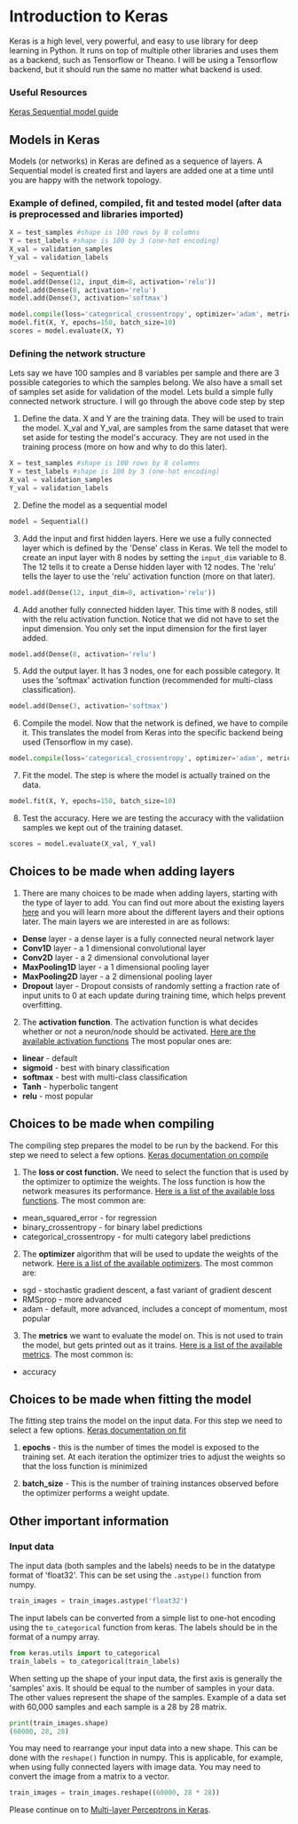 # Introduction to Keras

Keras is a high level, very powerful, and easy to use library for deep learning in Python. It runs on top of multiple other libraries and uses them as a backend, such as Tensorflow or Theano. I will be using a Tensorflow backend, but it should run the same no matter what backend is used. 

### Useful Resources

[Keras Sequential model guide](https://keras.io/getting-started/sequential-model-guide/)

## Models in Keras

Models (or networks) in Keras are defined as a sequence of layers. A Sequential model is created first and layers are added one at a time until you are happy with the network topology. 

### Example of defined, compiled, fit and tested model (after data is preprocessed and libraries imported)

```python
X = test_samples #shape is 100 rows by 8 columns
Y = test_labels #shape is 100 by 3 (one-hot encoding)
X_val = validation_samples
Y_val = validation_labels

model = Sequential()
model.add(Dense(12, input_dim=8, activation='relu'))
model.add(Dense(8, activation='relu')
model.add(Dense(3, activation='softmax')

model.compile(loss='categorical_crossentropy', optimizer='adam', metrics=['accuracy'])
model.fit(X, Y, epochs=150, batch_size=10)
scores = model.evaluate(X, Y)

```

### Defining the network structure

Lets say we have 100 samples and 8 variables per sample and there are 3 possible categories to which the samples belong. We also have a small set of samples set aside for validation of the model. Lets build a simple fully connected network structure. I will go through the above code step by step

1. Define the data. X and Y are the training data. They will be used to train the model. X_val and Y_val, are samples from the same dataset that were set aside for testing the model's accuracy. They are not used in the training process (more on how and why to do this later). 

```python
X = test_samples #shape is 100 rows by 8 columns
Y = test_labels #shape is 100 by 3 (one-hot encoding)
X_val = validation_samples
Y_val = validation_labels
```

2. Define the model as a sequential model
```python
model = Sequential()
```
3. Add the input and first hidden layers. Here we use a fully connected layer which is defined by the 'Dense' class in Keras. We tell the model to create an input layer with 8 nodes by setting the `input_dim` variable to 8. The 12 tells it to create a Dense hidden layer with 12 nodes. The 'relu' tells the layer to use the 'relu' activation function (more on that later).
```python
model.add(Dense(12, input_dim=8, activation='relu'))
```

4. Add another fully connected hidden layer. This time with 8 nodes, still with the relu activation function. Notice that we did not have to set the input dimension. You only set the input dimension for the first layer added. 

```python
model.add(Dense(8, activation='relu')
```

5. Add the output layer. It has 3 nodes, one for each possible category. It uses the 'softmax' activation function (recommended for multi-class classification). 
```python
model.add(Dense(3, activation='softmax')
```

6. Compile the model. Now that the network is defined, we have to compile it. This translates the model from Keras into the specific backend being used (Tensorflow in my case). 
```python
model.compile(loss='categorical_crossentropy', optimizer='adam', metrics=['accuracy'])
```

7. Fit the model. The step is where the model is actually trained on the data. 
```python
model.fit(X, Y, epochs=150, batch_size=10)
```

8. Test the accuracy. Here we are testing the accuracy with the validatiion samples we kept out of the training dataset.   
```python
scores = model.evaluate(X_val, Y_val)
```

## Choices to be made when adding layers
1. There are many choices to be made when adding layers, starting with the type of layer to add. You can find out more about the existing layers [here](https://keras.io/layers/about-keras-layers/) and you will learn more about the different layers and their options later. The main layers we are interested in are as follows:

* **Dense** layer - a dense layer is a fully connected neural network layer
* **Conv1D** layer - a 1 dimensional convolutional layer 
* **Conv2D** layer - a 2 dimensional convolutional layer
* **MaxPooling1D** layer - a 1 dimensional pooling layer
* **MaxPooling2D** layer - a 2 dimensional pooling layer
* **Dropout** layer - Dropout consists of randomly setting a fraction rate of input units to 0 at each update during training time, which helps prevent overfitting.

2. The **activation function**. The activation function is what decides whether or not a neuron/node should be activated. [Here are the available activation functions](https://keras.io/activations/) The most popular ones are:
* **linear** - default
* **sigmoid** - best with binary classification
* **softmax** - best with multi-class classification
* **Tanh** - hyperbolic tangent
* **relu** - most popular

## Choices to be made when compiling
The compiling step prepares the model to be run by the backend. For this step we need to select a few options. [Keras documentation on compile](https://keras.io/models/model/)

1. The **loss or cost function.** We need to select the function that is used by the optimizer to optimize the weights. The loss function is how the network measures its performance. [Here is a list of the available loss functions](https://keras.io/losses/). The most common are:
* mean_squared_error - for regression
* binary_crossentropy - for binary label predictions
* categorical_crossentropy - for multi category label predictions

2. The **optimizer** algorithm that will be used to update the weights of the network. [Here is a list of the available optimizers](https://keras.io/optimizers/). The most common are:
* sgd - stochastic gradient descent, a fast variant of gradient descent
* RMSprop - more advanced
* adam - default, more advanced, includes a concept of momentum, most popular

3. The **metrics** we want to evaluate the model on. This is not used to train the model, but gets printed out as it trains. [Here is a list of the available metrics](https://keras.io/metrics/). The most common is:
* accuracy

## Choices to be made when fitting the model
The fitting step trains the model on the input data. For this step we need to select a few options. [Keras documentation on fit](https://keras.io/models/model/)

1. **epochs** - this is the number of times the model is exposed to the training set. At each iteration the optimizer tries to adjust the weights so that the loss function is minimized

2. **batch_size** - This is the number of training instances observed before the optimizer performs a weight update. 

## Other important information

### Input data

The input data (both samples and the labels) needs to be in the datatype format of 'float32'. This can be set using the `.astype()` function from numpy. 
```python
train_images = train_images.astype('float32')
```

The input labels can be converted from a simple list to one-hot encoding using the `to_categorical` function from keras. The labels should be in the format of a numpy array. 
```python
from keras.utils import to_categorical
train_labels = to_categorical(train_labels)
```

When setting up the shape of your input data, the first axis is generally the 'samples' axis. It should be equal to the number of samples in your data. The other values represent the shape of the samples. Example of a data set with 60,000 samples and each sample is a 28 by 28 matrix. 
```python
print(train_images.shape)
(60000, 28, 28)
```

You may need to rearrange your input data into a new shape. This can be done with the `reshape()` function in numpy. This is applicable, for example, when using fully connected layers with image data. You may need to convert the image from a matrix to a vector.
```python
train_images = train_images.reshape((60000, 28 * 28))
```
Please continue on to [Multi-layer Perceptrons in Keras](https://github.com/kitchell/DeepLearningTutorial_LBspectrum/blob/master/MLP.md).
